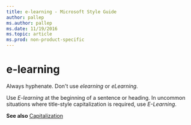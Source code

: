 ```yaml
---
title: e-learning - Microsoft Style Guide
author: pallep
ms.author: pallep
ms.date: 11/19/2016
ms.topic: article
ms.prod: non-product-specific
---
```


# e-learning

Always hyphenate. Don't use *elearning* or *eLearning.*

Use *E-learning* at the beginning of a sentence or heading. In uncommon situations where title-style capitalization is required, use *E-Learning*.

**See also** [Capitalization](/style-guide/capitalization)
